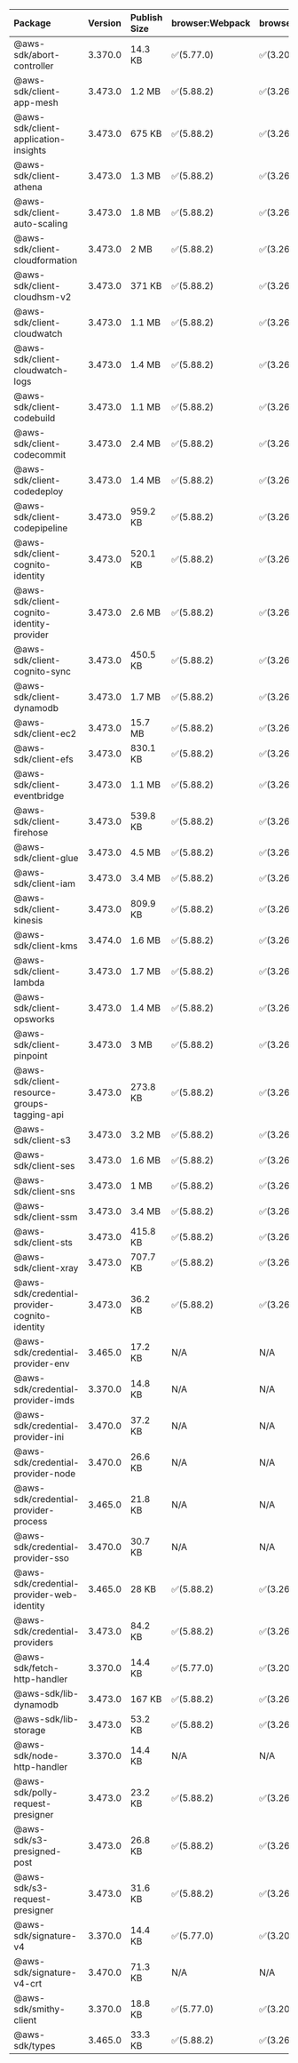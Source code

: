 | Package | Version | Publish Size | browser:Webpack | browser:Rollup | browser:EsBuild |
| :------ | :------ | :----------- | :------ | :----- | :------- |
|@aws-sdk/abort-controller|3.370.0|14.3 KB|✅(5.77.0)|✅(3.20.2)|✅(0.17.15)|
|@aws-sdk/client-app-mesh|3.473.0|1.2 MB|✅(5.88.2)|✅(3.26.3)|✅(0.18.15)|
|@aws-sdk/client-application-insights|3.473.0|675 KB|✅(5.88.2)|✅(3.26.3)|✅(0.18.15)|
|@aws-sdk/client-athena|3.473.0|1.3 MB|✅(5.88.2)|✅(3.26.3)|✅(0.18.15)|
|@aws-sdk/client-auto-scaling|3.473.0|1.8 MB|✅(5.88.2)|✅(3.26.3)|✅(0.18.15)|
|@aws-sdk/client-cloudformation|3.473.0|2 MB|✅(5.88.2)|✅(3.26.3)|✅(0.18.15)|
|@aws-sdk/client-cloudhsm-v2|3.473.0|371 KB|✅(5.88.2)|✅(3.26.3)|✅(0.18.15)|
|@aws-sdk/client-cloudwatch|3.473.0|1.1 MB|✅(5.88.2)|✅(3.26.3)|✅(0.18.15)|
|@aws-sdk/client-cloudwatch-logs|3.473.0|1.4 MB|✅(5.88.2)|✅(3.26.3)|✅(0.18.15)|
|@aws-sdk/client-codebuild|3.473.0|1.1 MB|✅(5.88.2)|✅(3.26.3)|✅(0.18.15)|
|@aws-sdk/client-codecommit|3.473.0|2.4 MB|✅(5.88.2)|✅(3.26.3)|✅(0.18.15)|
|@aws-sdk/client-codedeploy|3.473.0|1.4 MB|✅(5.88.2)|✅(3.26.3)|✅(0.18.15)|
|@aws-sdk/client-codepipeline|3.473.0|959.2 KB|✅(5.88.2)|✅(3.26.3)|✅(0.18.15)|
|@aws-sdk/client-cognito-identity|3.473.0|520.1 KB|✅(5.88.2)|✅(3.26.3)|✅(0.18.15)|
|@aws-sdk/client-cognito-identity-provider|3.473.0|2.6 MB|✅(5.88.2)|✅(3.26.3)|✅(0.18.15)|
|@aws-sdk/client-cognito-sync|3.473.0|450.5 KB|✅(5.88.2)|✅(3.26.3)|✅(0.18.15)|
|@aws-sdk/client-dynamodb|3.473.0|1.7 MB|✅(5.88.2)|✅(3.26.3)|✅(0.18.15)|
|@aws-sdk/client-ec2|3.473.0|15.7 MB|✅(5.88.2)|✅(3.26.3)|✅(0.18.15)|
|@aws-sdk/client-efs|3.473.0|830.1 KB|✅(5.88.2)|✅(3.26.3)|✅(0.18.15)|
|@aws-sdk/client-eventbridge|3.473.0|1.1 MB|✅(5.88.2)|✅(3.26.3)|✅(0.18.15)|
|@aws-sdk/client-firehose|3.473.0|539.8 KB|✅(5.88.2)|✅(3.26.3)|✅(0.18.15)|
|@aws-sdk/client-glue|3.473.0|4.5 MB|✅(5.88.2)|✅(3.26.3)|✅(0.18.15)|
|@aws-sdk/client-iam|3.473.0|3.4 MB|✅(5.88.2)|✅(3.26.3)|✅(0.18.15)|
|@aws-sdk/client-kinesis|3.473.0|809.9 KB|✅(5.88.2)|✅(3.26.3)|✅(0.18.15)|
|@aws-sdk/client-kms|3.474.0|1.6 MB|✅(5.88.2)|✅(3.26.3)|✅(0.18.15)|
|@aws-sdk/client-lambda|3.473.0|1.7 MB|✅(5.88.2)|✅(3.26.3)|✅(0.18.15)|
|@aws-sdk/client-opsworks|3.473.0|1.4 MB|✅(5.88.2)|✅(3.26.3)|✅(0.18.15)|
|@aws-sdk/client-pinpoint|3.473.0|3 MB|✅(5.88.2)|✅(3.26.3)|✅(0.18.15)|
|@aws-sdk/client-resource-groups-tagging-api|3.473.0|273.8 KB|✅(5.88.2)|✅(3.26.3)|✅(0.18.15)|
|@aws-sdk/client-s3|3.473.0|3.2 MB|✅(5.88.2)|✅(3.26.3)|✅(0.18.15)|
|@aws-sdk/client-ses|3.473.0|1.6 MB|✅(5.88.2)|✅(3.26.3)|✅(0.18.15)|
|@aws-sdk/client-sns|3.473.0|1 MB|✅(5.88.2)|✅(3.26.3)|✅(0.18.15)|
|@aws-sdk/client-ssm|3.473.0|3.4 MB|✅(5.88.2)|✅(3.26.3)|✅(0.18.15)|
|@aws-sdk/client-sts|3.473.0|415.8 KB|✅(5.88.2)|✅(3.26.3)|✅(0.18.15)|
|@aws-sdk/client-xray|3.473.0|707.7 KB|✅(5.88.2)|✅(3.26.3)|✅(0.18.15)|
|@aws-sdk/credential-provider-cognito-identity|3.473.0|36.2 KB|✅(5.88.2)|✅(3.26.3)|✅(0.18.15)|
|@aws-sdk/credential-provider-env|3.465.0|17.2 KB|N/A|N/A|N/A|
|@aws-sdk/credential-provider-imds|3.370.0|14.8 KB|N/A|N/A|N/A|
|@aws-sdk/credential-provider-ini|3.470.0|37.2 KB|N/A|N/A|N/A|
|@aws-sdk/credential-provider-node|3.470.0|26.6 KB|N/A|N/A|N/A|
|@aws-sdk/credential-provider-process|3.465.0|21.8 KB|N/A|N/A|N/A|
|@aws-sdk/credential-provider-sso|3.470.0|30.7 KB|N/A|N/A|N/A|
|@aws-sdk/credential-provider-web-identity|3.465.0|28 KB|✅(5.88.2)|✅(3.26.3)|✅(0.18.15)|
|@aws-sdk/credential-providers|3.473.0|84.2 KB|✅(5.88.2)|✅(3.26.3)|✅(0.18.15)|
|@aws-sdk/fetch-http-handler|3.370.0|14.4 KB|✅(5.77.0)|✅(3.20.2)|✅(0.17.15)|
|@aws-sdk/lib-dynamodb|3.473.0|167 KB|✅(5.88.2)|✅(3.26.3)|✅(0.18.15)|
|@aws-sdk/lib-storage|3.473.0|53.2 KB|✅(5.88.2)|✅(3.26.3)|✅(0.18.15)|
|@aws-sdk/node-http-handler|3.370.0|14.4 KB|N/A|N/A|N/A|
|@aws-sdk/polly-request-presigner|3.473.0|23.2 KB|✅(5.88.2)|✅(3.26.3)|✅(0.18.15)|
|@aws-sdk/s3-presigned-post|3.473.0|26.8 KB|✅(5.88.2)|✅(3.26.3)|✅(0.18.15)|
|@aws-sdk/s3-request-presigner|3.473.0|31.6 KB|✅(5.88.2)|✅(3.26.3)|✅(0.18.15)|
|@aws-sdk/signature-v4|3.370.0|14.4 KB|✅(5.77.0)|✅(3.20.2)|✅(0.17.15)|
|@aws-sdk/signature-v4-crt|3.470.0|71.3 KB|N/A|N/A|N/A|
|@aws-sdk/smithy-client|3.370.0|18.8 KB|✅(5.77.0)|✅(3.20.2)|✅(0.17.15)|
|@aws-sdk/types|3.465.0|33.3 KB|✅(5.88.2)|✅(3.26.3)|✅(0.18.15)|
